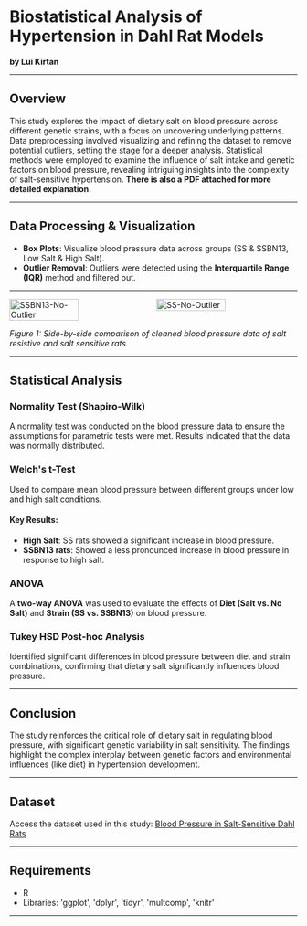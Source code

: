 # **Biostatistical Analysis of Hypertension in Dahl Rat Models**
**by Lui Kirtan**

---

## **Overview**
This study explores the impact of dietary salt on blood pressure across different genetic strains, with a focus on uncovering underlying patterns. Data preprocessing involved visualizing and refining the dataset to remove potential outliers, setting the stage for a deeper analysis. Statistical methods were employed to examine the influence of salt intake and genetic factors on blood pressure, revealing intriguing insights into the complexity of salt-sensitive hypertension. **There is also a PDF attached for more detailed explanation.**

---

## **Data Processing & Visualization**
- **Box Plots**: Visualize blood pressure data across groups (SS & SSBN13, Low Salt & High Salt).
- **Outlier Removal**: Outliers were detected using the **Interquartile Range (IQR)** method and filtered out.

---

<!-- Aligning two images side by side with 50% width each -->
<div style="display: flex; justify-content: space-between;">
  <img src="https://github.com/user-attachments/assets/d9f470b9-e316-49b7-a909-cb7d685e25f6" alt="SSBN13-No-Outlier" style="width: 49%;"/>
  <img src="https://github.com/user-attachments/assets/af6c588b-9300-4942-a8fe-7f24f131f1a7" alt="SS-No-Outlier" style="width: 49%;"/>
</div>

*Figure 1: Side-by-side comparison of cleaned blood pressure data of salt resistive and salt sensitive rats*

---

## **Statistical Analysis**
### **Normality Test (Shapiro-Wilk)**
A normality test was conducted on the blood pressure data to ensure the assumptions for parametric tests were met. Results indicated that the data was normally distributed.

### **Welch's t-Test**
Used to compare mean blood pressure between different groups under low and high salt conditions.

#### Key Results:
- **High Salt**: SS rats showed a significant increase in blood pressure.
- **SSBN13 rats**: Showed a less pronounced increase in blood pressure in response to high salt.

### **ANOVA**
A **two-way ANOVA** was used to evaluate the effects of **Diet (Salt vs. No Salt)** and **Strain (SS vs. SSBN13)** on blood pressure.

### **Tukey HSD Post-hoc Analysis**
Identified significant differences in blood pressure between diet and strain combinations, confirming that dietary salt significantly influences blood pressure.

---

## **Conclusion**
The study reinforces the critical role of dietary salt in regulating blood pressure, with significant genetic variability in salt sensitivity. The findings highlight the complex interplay between genetic factors and environmental influences (like diet) in hypertension development.

---

## **Dataset**
Access the dataset used in this study:
[Blood Pressure in Salt-Sensitive Dahl Rats](https://physionet.org/content/bpssrat/1.0.0/)

---

## **Requirements**
- R 
- Libraries: 'ggplot', 'dplyr', 'tidyr', 'multcomp', 'knitr'

---
